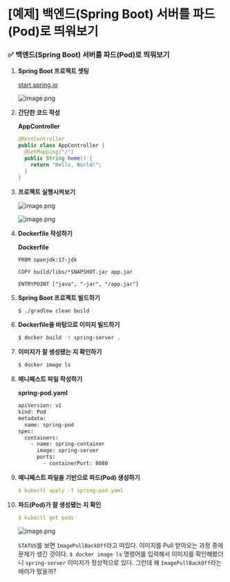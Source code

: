 # [예제] 백엔드(Spring Boot) 서버를 파드(Pod)로 띄워보기

### ✅ 백엔드(Spring Boot) 서버를 파드(Pod)로 띄워보기

1. **Spring Boot 프로젝트 셋팅**
    
    [start.spring.io](https://start.spring.io/)
    
    ![image.png](https://prod-files-secure.s3.us-west-2.amazonaws.com/e35a8144-c5ff-40f0-b123-384a331e35bb/04dc24a8-b538-4491-8a99-f5d2de5c081a/image.png)
    
2. **간단한 코드 작성**
    
    **AppController**
    
    ```java
    @RestController
    public class AppController {
      @GetMapping("/")
      public String home() {
        return "Hello, World!";
      }
    }
    ```
    
3. **프로젝트 실행시켜보기**
    
    ![image.png](https://prod-files-secure.s3.us-west-2.amazonaws.com/e35a8144-c5ff-40f0-b123-384a331e35bb/efe0653e-cde6-43c1-beb2-273f67c27a98/image.png)
    
    ![image.png](https://prod-files-secure.s3.us-west-2.amazonaws.com/e35a8144-c5ff-40f0-b123-384a331e35bb/26c2b4ee-aa17-40b1-a9de-56b3dd30bdd4/image.png)
    
4. **Dockerfile 작성하기**
    
    **Dockerfile**
    
    ```docker
    FROM openjdk:17-jdk
    
    COPY build/libs/*SNAPSHOT.jar app.jar
    
    ENTRYPOINT ["java", "-jar", "/app.jar"]
    ```
    
5. **Spring Boot 프로젝트 빌드하기**
    
    ```bash
    $ ./gradlew clean build
    ```
    
6. **Dockerfile을 바탕으로 이미지 빌드하기**
    
    ```bash
    $ docker build -t spring-server .
    ```
    
7. **이미지가 잘 생성됐는 지 확인하기**
    
    ```bash
    $ docker image ls
    ```
    
8. **매니페스트 파일 작성하기**
    
    **spring-pod.yaml**
    
    ```bash
    apiVersion: v1
    kind: Pod
    metadata:
      name: spring-pod
    spec:
      containers:
        - name: spring-container
          image: spring-server
          ports:
            - containerPort: 8080
    ```
    
9. **매니페스트 파일을 기반으로 파드(Pod) 생성하기**
    
    ```yaml
    $ kubectl apply -f spring-pod.yaml 
    ```
    
10. **파드(Pod)가 잘 생성됐는 지 확인**
    
    ```yaml
    $ kubectl get pods
    ```
    
    ![image.png](https://prod-files-secure.s3.us-west-2.amazonaws.com/e35a8144-c5ff-40f0-b123-384a331e35bb/ca145a29-0902-4470-9cf0-81b8cb71edd0/image.png)
    
    `STATUS`를 보면 `ImagePullBackOff`라고 떠있다. 이미지를 Pull 받아오는 과정 중에 문제가 생긴 것이다. `$ docker image ls` 명령어를 입력해서 이미지를 확인해봤더니 `spring-server` 이미지가 정상적으로 있다. 그런데 왜 `ImagePullBackOff`라는 에러가 떴을까?
